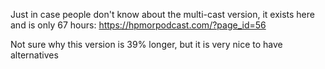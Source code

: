 Just in case people don't know about the multi-cast version, it exists here and is only 67 hours: https://hpmorpodcast.com/?page_id=56

Not sure why this version is 39% longer, but it is very nice to have alternatives
